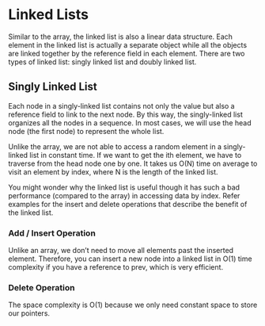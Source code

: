 # Linked Lists
Similar to the array, the linked list is also a linear data structure.
Each element in the linked list is actually a separate object while all the objects are linked together by the reference field in each element.
There are two types of linked list: singly linked list and doubly linked list. 

## Singly Linked List
Each node in a singly-linked list contains not only the value but also a reference field to link to the next node. By this way, the singly-linked list organizes all the nodes in a sequence.
In most cases, we will use the head node (the first node) to represent the whole list.

Unlike the array, we are not able to access a random element in a singly-linked list in constant time. If we want to get the ith element, we have to traverse from the head node one by one. It takes us O(N) time on average to visit an element by index, where N is the length of the linked list.

You might wonder why the linked list is useful though it has such a bad performance (compared to the array) in accessing data by index. Refer examples for the insert and delete operations that describe the benefit of the linked list.

### Add / Insert Operation
Unlike an array, we don’t need to move all elements past the inserted element. Therefore, you can insert a new node into a linked list in O(1) time complexity if you have a reference to prev, which is very efficient.

### Delete Operation
The space complexity is O(1) because we only need constant space to store our pointers.

